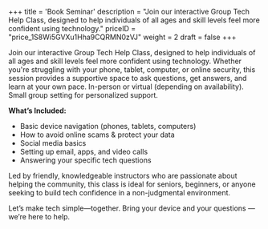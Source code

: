 +++
title = 'Book Seminar'
description = "Join our interactive Group Tech Help Class, designed to help individuals of all ages and skill levels feel more confident using technology."
priceID = "price_1S8Wi5GVXu1Hha9CQRMN0zVJ"
weight = 2
draft = false
+++

Join our interactive Group Tech Help Class, designed to help individuals of all ages and skill levels feel more confident using technology. Whether you're struggling with your phone, tablet, computer, or online security, this session provides a supportive space to ask questions, get answers, and learn at your own pace. In-person or virtual (depending on availability). Small group setting for personalized support.

**What’s Included:**
* Basic device navigation (phones, tablets, computers)
* How to avoid online scams & protect your data
* Social media basics
* Setting up email, apps, and video calls
* Answering your specific tech questions

Led by friendly, knowledgeable instructors who are passionate about helping the community, this class is ideal for seniors, beginners, or anyone seeking to build tech confidence in a non-judgmental environment.

Let’s make tech simple—together. Bring your device and your questions — we’re here to help.